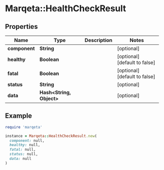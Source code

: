 # Marqeta::HealthCheckResult

## Properties

| Name | Type | Description | Notes |
| ---- | ---- | ----------- | ----- |
| **component** | **String** |  | [optional] |
| **healthy** | **Boolean** |  | [optional][default to false] |
| **fatal** | **Boolean** |  | [optional][default to false] |
| **status** | **String** |  | [optional] |
| **data** | **Hash&lt;String, Object&gt;** |  | [optional] |

## Example

```ruby
require 'marqeta'

instance = Marqeta::HealthCheckResult.new(
  component: null,
  healthy: null,
  fatal: null,
  status: null,
  data: null
)
```

